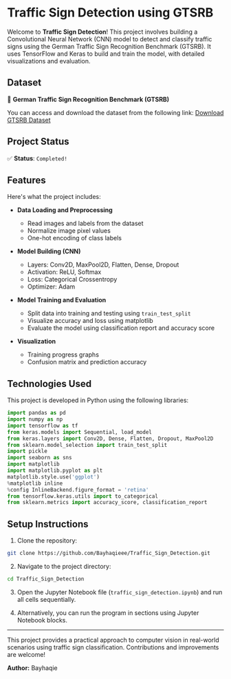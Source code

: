 # Traffic Sign Detection using GTSRB

Welcome to **Traffic Sign Detection**! This project involves building a Convolutional Neural Network (CNN) model to detect and classify traffic signs using the German Traffic Sign Recognition Benchmark (GTSRB). It uses TensorFlow and Keras to build and train the model, with detailed visualizations and evaluation.

## Dataset

📂 **German Traffic Sign Recognition Benchmark (GTSRB)**

You can access and download the dataset from the following link:
[Download GTSRB Dataset](https://sid.erda.dk/public/archives/ff17dc924eba88d5d01a807357d6614c/published-archive.html)

## Project Status

✅ **Status**: `Completed!`

## Features

Here's what the project includes:

- **Data Loading and Preprocessing**
    - Read images and labels from the dataset
    - Normalize image pixel values
    - One-hot encoding of class labels

- **Model Building (CNN)**
    - Layers: Conv2D, MaxPool2D, Flatten, Dense, Dropout
    - Activation: ReLU, Softmax
    - Loss: Categorical Crossentropy
    - Optimizer: Adam

- **Model Training and Evaluation**
    - Split data into training and testing using `train_test_split`
    - Visualize accuracy and loss using matplotlib
    - Evaluate the model using classification report and accuracy score

- **Visualization**
    - Training progress graphs
    - Confusion matrix and prediction accuracy

## Technologies Used

This project is developed in Python using the following libraries:

```python
import pandas as pd
import numpy as np
import tensorflow as tf
from keras.models import Sequential, load_model
from keras.layers import Conv2D, Dense, Flatten, Dropout, MaxPool2D
from sklearn.model_selection import train_test_split
import pickle
import seaborn as sns
import matplotlib
import matplotlib.pyplot as plt
matplotlib.style.use('ggplot')
%matplotlib inline
%config InlineBackend.figure_format = 'retina'
from tensorflow.keras.utils import to_categorical
from sklearn.metrics import accuracy_score, classification_report
```

## Setup Instructions

1. Clone the repository:
```bash
git clone https://github.com/Bayhaqieee/Traffic_Sign_Detection.git
```

2. Navigate to the project directory:
```bash
cd Traffic_Sign_Detection
```

3. Open the Jupyter Notebook file (`traffic_sign_detection.ipynb`) and run all cells sequentially.

4. Alternatively, you can run the program in sections using Jupyter Notebook blocks.

---

This project provides a practical approach to computer vision in real-world scenarios using traffic sign classification. Contributions and improvements are welcome!

**Author:** Bayhaqie

